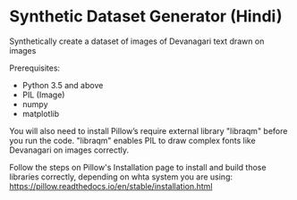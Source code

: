 # Synthetic Dataset Generator (Hindi)

Synthetically create a dataset of images of Devanagari text drawn on images

Prerequisites:
- Python 3.5 and above
- PIL (Image)
- numpy
- matplotlib

You will also need to install Pillow’s require external library "libraqm" before you run the code.
"libraqm" enables PIL to draw complex fonts like Devanagari on images correctly.

Follow the steps on Pillow's Installation page to install and build those libraries correctly, depending on whta system you are using: https://pillow.readthedocs.io/en/stable/installation.html

